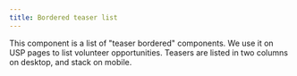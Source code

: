 ```yaml
---
title: Bordered teaser list
---
```

This component is a list of "teaser bordered" components. We use it on USP pages to list volunteer opportunities.
Teasers are listed in two columns on desktop, and stack on mobile.